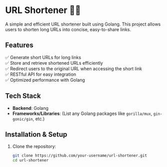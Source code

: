 # URL Shortener 🔗🚀  
A simple and efficient URL shortener built using Golang. This project allows users to shorten long URLs into concise, easy-to-share links.  

## Features  
✅ Generate short URLs for long links  
✅ Store and retrieve shortened URLs efficiently  
✅ Redirect users to the original URL when accessing the short link  
✅ RESTful API for easy integration  
✅ Optimized performance with Golang  

## Tech Stack  
- **Backend**: Golang    
- **Frameworks/Libraries**: (List any Golang packages like `gorilla/mux`, `gin-gonic/gin`, etc.)  

## Installation & Setup  
1. Clone the repository:  
   ```bash
   git clone https://github.com/your-username/url-shortener.git
   cd url-shortener
